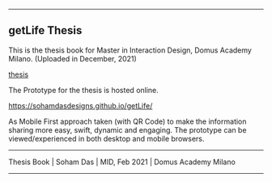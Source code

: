 -------------------------------------
getLife Thesis
-------------------------------------

This is the thesis book for Master in Interaction Design, Domus Academy Milano. (Uploaded in December, 2021)

  <a href="https://sohamdasdesigns.github.io/getLifeThesis/" target="_blank">thesis</a>  



The Prototype for the thesis is hosted online. 

https://sohamdasdesigns.github.io/getLife/

As Mobile First approach taken (with QR Code) to make the information sharing more easy, swift, dynamic and engaging. The prototype can be viewed/experienced in both desktop and mobile browsers.

-------------------------------------

Thesis Book
| Soham Das 
| MID, Feb 2021
| Domus Academy Milano

-------------------------------------
